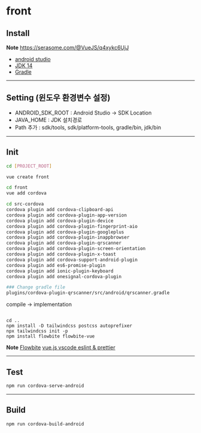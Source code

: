 # front

## Install

**Note**
https://serasome.com/@VueJS/q4xykc6UjJ

- [android studio](https://developer.android.com/studio)
- [JDK 14](https://github.com/portapps/oracle-jdk-portable/releases)
- [Gradle](https://gradle.org/releases)

***

## Setting (윈도우 환경변수 설정)

- ANDROID_SDK_ROOT : Android Studio -> SDK Location
- JAVA_HOME : JDK 설치경로
- Path 추가 : sdk/tools, sdk/platform-tools, gradle/bin, jdk/bin

***

## Init

``` bash
cd [PROJECT_ROOT]

vue create front

cd front
vue add cordova

cd src-cordova
cordova plugin add cordova-clipboard-api
cordova plugin add cordova-plugin-app-version
cordova plugin add cordova-plugin-device
cordova plugin add cordova-plugin-fingerprint-aio
cordova plugin add cordova-plugin-googleplus
cordova plugin add cordova-plugin-inappbrowser
cordova plugin add cordova-plugin-qrscanner
cordova plugin add cordova-plugin-screen-orientation
cordova plugin add cordova-plugin-x-toast
cordova plugin add cordova-support-android-plugin
cordova plugin add es6-promise-plugin
cordova plugin add ionic-plugin-keyboard
cordova plugin add onesignal-cordova-plugin

### Change gradle file
plugins/cordova-plugin-qrscanner/src/android/qrscanner.gradle

```
compile -> implementation
```

cd ..
npm install -D tailwindcss postcss autoprefixer
npx tailwindcss init -p
npm install flowbite flowbite-vue
```

**Note**
[Flowbite](https://flowbite.com/docs/getting-started/vue/)
[vue.js vscode eslint & prettier](https://velog.io/@corner3499/Vue3-%ED%94%84%EB%A1%9C%EC%A0%9D%ED%8A%B8-%EA%B5%AC%EC%84%B1-ESLint-Prettier-%EC%84%A4%EC%A0%95-Bootstrap-%EC%A0%81%EC%9A%A9)

***

## Test

``` bash
npm run cordova-serve-android
```

***

## Build

``` bash
npm run cordova-build-android
```

